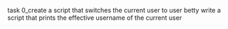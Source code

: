  task 0_create a script that switches the current user to user betty
write a script that prints the effective username of the current user
